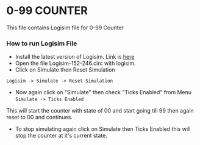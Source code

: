 # 0-99 COUNTER
This file contains Logisim file for 0-99 Counter

### How to run Logisim File
- Install the latest version of Logisim. Link is [here](https://sourceforge.net/projects/circuit/files/latest/download)
- Open the file Logisim-152-246.circ with logisim.
- Click on Simulate then Reset Simulation

` Logisim -> Simulate -> Reset Simulation `
- Now again click on "Simulate" then check "Ticks Enabled" from Menu
`Simulate -> Ticks Enabled`

This will start the counter with state of 00 and start going till 99 then again reset to 00 and continues.
- To stop simulating again click on Simulate then Ticks Enabled this will stop the counter at it's current state.
